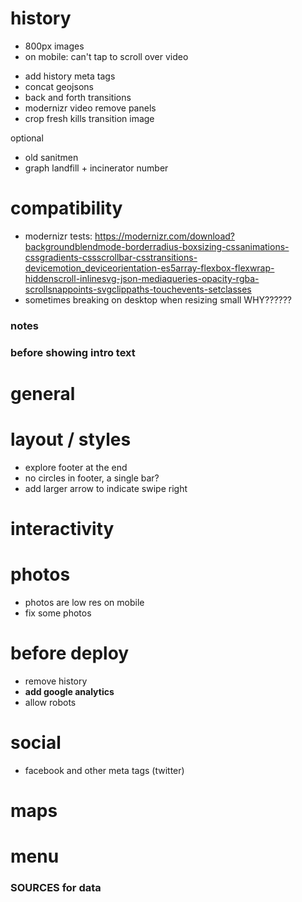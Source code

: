 # history

- 800px images
- on mobile: can't tap to scroll over video
<!-- - video subtitles? -->
- add history meta tags
- concat geojsons
- back and forth transitions
- modernizr video remove panels
- crop fresh kills transition image
<!-- - map ts -->
optional
- old sanitmen
- graph landfill + incinerator number
<!-- - do not preload videos -->
<!-- - legend on mobile map overlapping with map -->
<!-- - click to replay maps -->
<!-- - video.js -->
<!-- - video posters? -->

# compatibility

- modernizr tests:
https://modernizr.com/download?backgroundblendmode-borderradius-boxsizing-cssanimations-cssgradients-cssscrollbar-csstransitions-devicemotion_deviceorientation-es5array-flexbox-flexwrap-hiddenscroll-inlinesvg-json-mediaqueries-opacity-rgba-scrollsnappoints-svgclippaths-touchevents-setclasses
- sometimes breaking on desktop when resizing small WHY??????
<!-- - in horiz mobile, show logo at first screen -->
<!-- - image is not preloading again... -->
<!-- - firefox 47 last menu triggers out of nowhere -->
<!-- - on mobile, hide top address bar? -->
<!-- - **allow for mobile horizontal** -->
<!-- - maybe use underscore instead of array reduce -->
<!-- - horizontal menu in small devices -->

### notes

<!-- - beautify flip message -->
<!-- - last image with diagram not lazy loading -->
<!-- - if phone is too small and horizontal ask to flip to vertical (500px min height) -->
<!-- - say something about landfills being sanitary -->
<!-- - add credits -->

### before showing intro text

<!-- - add sources to text -->
<!-- - add comment about ghg being estimated -->

# general

<!-- - *font-size may be too small* -->
<!-- - intro page: on our template -->
<!-- - ignored attempt to cancel... is it reproducible on mobile? -->
<!-- - add google fonts file to app? -->
<!-- - lagging: is it image sizes or css gradient or both or what? **gradient** -->
<!-- - **Maybe there should be text block / title sections for each step** -->

# layout / styles

<!-- - Add OHNY to page titles -->
- explore footer at the end
- no circles in footer, a single bar?
- add larger arrow to indicate swipe right
<!-- - remove subtitles for chapters -->
<!-- - ***where will the name of the journey be on the page? besides title tag*** -->
<!-- - last text margin right looks bad on mobile -->
<!-- - ***title in each text section?*** -->
<!-- - "scroll down" showing on mobile -->
<!-- - choose font -->
<!-- - recalculate on resize -->
<!-- - mobile devices on horizontal mode -->
<!-- - add updated logo and favicon (maybe the favicon should match the current website – I think it does) -->
<!-- - mask content before js is done -->
<!-- - center footer vertically into its container -->
<!-- - breadcrumbs -->
<!-- - check if mask with opacity is not too slow -->
<!-- - link to website in header logo -->
<!-- - menu at end -->
<!-- - padding around maps -->

# interactivity

<!-- - on mobile, last image transition should trigger at half viewport width -->
<!-- - on mobile, menu SHOULD be triggered with swipe to end -->
<!-- - allow use keyboard arrows and spacebar to scroll -->
<!-- - on touch, prevent pinch zoom -->

# photos

- photos are low res on mobile
- fix some photos
<!-- - uniform treatment for photos -->
<!-- - person taking out the trash LE (find, crop) -->
<!-- - different sanitation workers, changes every time? LE (crop) -->
<!-- - add dsny worker doing baskets LE (crop) -->
<!-- - fix first photo of trash bags, falling to left -->
<!-- - fix resolution and maybe set a series of different resolutions depending on device size -->
<!-- - fix photo inside transfer station with empty background -->
<!-- - fix tipping photo sanitation truck writing mirrorred -->
<!-- - left treadmill looks wonky without anything under it -->
<!-- - add left slope to tipping at landfill picture? -->
<!-- - color truck arriving at landfill orange? -->
<!-- - make sits entrance photo taller -->
<!-- - inside SITS: lighter background -->

# before deploy

- remove history
- **add google analytics**
- allow robots
<!-- - send IP for A records, CNAME on repo -->
<!-- - see if favicon cache has updated -->
<!-- - browserupgrade class? -->
<!-- - create github org -->

# social

- facebook and other meta tags (twitter)

<!-- ### add images

##### twitter:
- Maximum dimension: 1024px x 512px; minimum dimension: 440px x 220px
##### og:
- Recommended dimension: 1200px x 630px; minimum dimension: 600px x 315px -->

# maps

<!-- - what about covanta essex? not TS -->
<!-- - legend? add non city used transfer stations? -->
<!-- - add circle label when touched -->
<!-- - cirlce clips making it too slow? -->
<!-- - build geojsons too via gulp -->
<!-- - concat several geojsons into one -->
<!-- - nyc: fix jagged edges -->

# menu

<!-- - launch dates -->
<!-- - scroll on menu at end of journey -->
<!-- - horizontal menu -->

### SOURCES for data

<!-- - add tooltip -->
<!-- - where can these citations live? -->

<!-- ### CREDITS for photos -->
<!-- ### Refer back to outline -->

